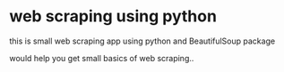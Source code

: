 # web scraping using python

this is small web scraping app using python and BeautifulSoup package

would help you get small basics of web scraping..

